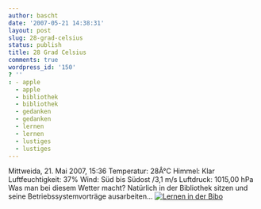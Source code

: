 ```yaml
---
author: bascht
date: '2007-05-21 14:38:31'
layout: post
slug: 28-grad-celsius
status: publish
title: 28 Grad Celsius
comments: true
wordpress_id: '150'
? ''
: - apple
  - apple
  - bibliothek
  - bibliothek
  - gedanken
  - gedanken
  - lernen
  - lernen
  - lustiges
  - lustiges
---
```


Mittweida, 21. Mai 2007, 15:36 Temperatur: 28Â°C Himmel: Klar
Luftfeuchtigkeit: 37% Wind: Süd bis Südost /3,1 m/s Luftdruck:
1015,00 hPa Was man bei diesem Wetter macht? Natürlich in der
Bibliothek sitzen und seine Betriebssystemvorträge ausarbeiten...
[![Lernen in der Bibo](http://www.bascht.com/uploads/2007/05/bibolerner.jpg)](http://www.bascht.com/uploads/2007/05/bibolerner.jpg "Lernen in der Bibo")



